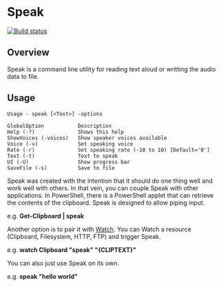 # Speak

[![Build status](https://ci.appveyor.com/api/projects/status/h2j47val4ak1yltf?svg=true)](https://ci.appveyor.com/project/jorelius/speak)

## Overview

Speak is a command line utility for reading text aloud or writting the audio data to file. 

## Usage

    Usage - speak [<Text>] -options

    GlobalOption           Description
    Help (-?)              Shows this help
    ShowVoices (-voices)   Show speaker voices available
    Voice (-v)             Set speaking voice
    Rate (-r)              Set speaking rate (-10 to 10) [Default='0']
    Text (-t)              Text to speak
    UI (-U)                Show progress bar
    SaveFile (-s)          Save to file

Speak was created with the intention that it should do one thing well and work well with others. In that vein, you can couple Speak with other applications. In PowerShell, there is a PowerShell applet that can retrieve the contents of the clipboard. Speak is designed to allow piping input.

e.g. **Get-Clipboard | speak**

Another option is to pair it with [Watch](https://github.com/jorelius/Watch). You can Watch a resource (Clipboard, Filesystem, HTTP, FTP) and trigger Speak.

e.g. **watch Clipboard "speak" "{CLIPTEXT}"**

You can also just use Speak on its own. 

e.g. **speak "hello world"**